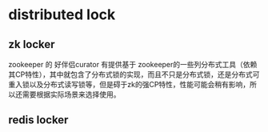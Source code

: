 # distributed lock
## zk locker
zookeeper 的 好伴侣curator 有提供基于 zookeeper的一些列分布式工具（依赖其CP特性），其中就包含了分布式锁的实现，而且不只是分布式锁，还是分布式可重入锁以及分布式读写锁等，但是碍于zk的强CP特性，性能可能会稍有影响，所以还需要根据实际场景来选择使用。
## redis locker 
